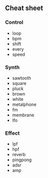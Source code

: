 ## Cheat sheet

### Control

- loop
- bpm
- shift
- every
- speed

### Synth

- sawtooth
- square
- pluck
- brown
- white
- metalphone
- fm
- membrane
- lfo

### Effect

- lpf
- hpf
- reverb
- pingpong
- adsr
- amp